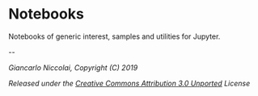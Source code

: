 # Notebooks

Notebooks of generic interest, samples and utilities for Jupyter.

--

_Giancarlo Niccolai, Copyright (C) 2019_

_Released under the [Creative Commons Attribution 3.0 Unported](https://creativecommons.org/licenses/by/3.0/) License_ 

